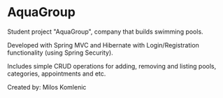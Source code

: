 # AquaGroup

Student project "AquaGroup", company that builds swimming pools.

Developed with Spring MVC and Hibernate with Login/Registration functionality (using Spring Security).

Includes simple CRUD operations for adding, removing and listing pools, categories, appointments and etc.


Created by: Milos Komlenic

